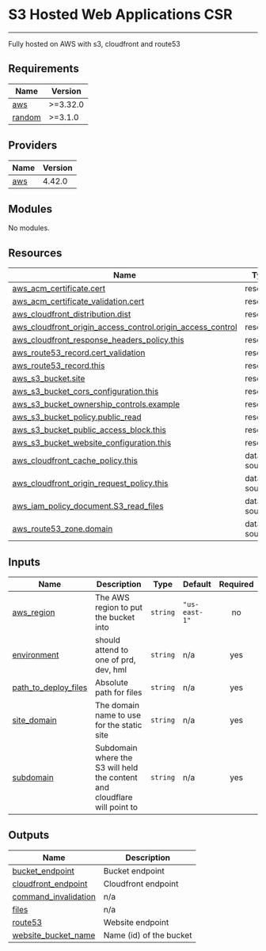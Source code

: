# S3 Hosted Web Applications CSR
----
Fully hosted on AWS with s3, cloudfront and route53

## Requirements

| Name | Version |
|------|---------|
| <a name="requirement_aws"></a> [aws](#requirement\_aws) | >=3.32.0 |
| <a name="requirement_random"></a> [random](#requirement\_random) | >=3.1.0 |

## Providers

| Name | Version |
|------|---------|
| <a name="provider_aws"></a> [aws](#provider\_aws) | 4.42.0 |

## Modules

No modules.

## Resources

| Name | Type |
|------|------|
| [aws_acm_certificate.cert](https://registry.terraform.io/providers/hashicorp/aws/latest/docs/resources/acm_certificate) | resource |
| [aws_acm_certificate_validation.cert](https://registry.terraform.io/providers/hashicorp/aws/latest/docs/resources/acm_certificate_validation) | resource |
| [aws_cloudfront_distribution.dist](https://registry.terraform.io/providers/hashicorp/aws/latest/docs/resources/cloudfront_distribution) | resource |
| [aws_cloudfront_origin_access_control.origin_access_control](https://registry.terraform.io/providers/hashicorp/aws/latest/docs/resources/cloudfront_origin_access_control) | resource |
| [aws_cloudfront_response_headers_policy.this](https://registry.terraform.io/providers/hashicorp/aws/latest/docs/resources/cloudfront_response_headers_policy) | resource |
| [aws_route53_record.cert_validation](https://registry.terraform.io/providers/hashicorp/aws/latest/docs/resources/route53_record) | resource |
| [aws_route53_record.this](https://registry.terraform.io/providers/hashicorp/aws/latest/docs/resources/route53_record) | resource |
| [aws_s3_bucket.site](https://registry.terraform.io/providers/hashicorp/aws/latest/docs/resources/s3_bucket) | resource |
| [aws_s3_bucket_cors_configuration.this](https://registry.terraform.io/providers/hashicorp/aws/latest/docs/resources/s3_bucket_cors_configuration) | resource |
| [aws_s3_bucket_ownership_controls.example](https://registry.terraform.io/providers/hashicorp/aws/latest/docs/resources/s3_bucket_ownership_controls) | resource |
| [aws_s3_bucket_policy.public_read](https://registry.terraform.io/providers/hashicorp/aws/latest/docs/resources/s3_bucket_policy) | resource |
| [aws_s3_bucket_public_access_block.this](https://registry.terraform.io/providers/hashicorp/aws/latest/docs/resources/s3_bucket_public_access_block) | resource |
| [aws_s3_bucket_website_configuration.this](https://registry.terraform.io/providers/hashicorp/aws/latest/docs/resources/s3_bucket_website_configuration) | resource |
| [aws_cloudfront_cache_policy.this](https://registry.terraform.io/providers/hashicorp/aws/latest/docs/data-sources/cloudfront_cache_policy) | data source |
| [aws_cloudfront_origin_request_policy.this](https://registry.terraform.io/providers/hashicorp/aws/latest/docs/data-sources/cloudfront_origin_request_policy) | data source |
| [aws_iam_policy_document.S3_read_files](https://registry.terraform.io/providers/hashicorp/aws/latest/docs/data-sources/iam_policy_document) | data source |
| [aws_route53_zone.domain](https://registry.terraform.io/providers/hashicorp/aws/latest/docs/data-sources/route53_zone) | data source |

## Inputs

| Name | Description | Type | Default | Required |
|------|-------------|------|---------|:--------:|
| <a name="input_aws_region"></a> [aws\_region](#input\_aws\_region) | The AWS region to put the bucket into | `string` | `"us-east-1"` | no |
| <a name="input_environment"></a> [environment](#input\_environment) | should attend to one of prd, dev, hml | `string` | n/a | yes |
| <a name="input_path_to_deploy_files"></a> [path\_to\_deploy\_files](#input\_path\_to\_deploy\_files) | Absolute path for files | `string` | n/a | yes |
| <a name="input_site_domain"></a> [site\_domain](#input\_site\_domain) | The domain name to use for the static site | `string` | n/a | yes |
| <a name="input_subdomain"></a> [subdomain](#input\_subdomain) | Subdomain where the S3 will held the content and cloudflare will point to | `string` | n/a | yes |

## Outputs

| Name | Description |
|------|-------------|
| <a name="output_bucket_endpoint"></a> [bucket\_endpoint](#output\_bucket\_endpoint) | Bucket endpoint |
| <a name="output_cloudfront_endpoint"></a> [cloudfront\_endpoint](#output\_cloudfront\_endpoint) | Cloudfront endpoint |
| <a name="output_command_invalidation"></a> [command\_invalidation](#output\_command\_invalidation) | n/a |
| <a name="output_files"></a> [files](#output\_files) | n/a |
| <a name="output_route53"></a> [route53](#output\_route53) | Website endpoint |
| <a name="output_website_bucket_name"></a> [website\_bucket\_name](#output\_website\_bucket\_name) | Name (id) of the bucket |
